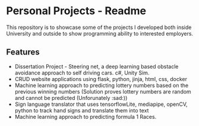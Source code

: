 # Personal Projects - Readme
This repository is to showcase some of the projects I developed both inside University and outside to show programming ability to interested employers. 

## Features
- Dissertation Project - Steering net, a deep learning based obstacle avoidance approach to self driving cars. c#, Unity Sim. 
- CRUD website applications using flask, python, jinja, html, css, docker
- Machine learning approach to predicting lottery numbers based on the previous winning numbers (Solution proves lottery numbers are random and cannot be predicted (Unforunately :sad:))
- Sign language translator that uses tensorflowLite, mediapipe, openCV, python to track hand signs and translate them into text
- Machine learning approach to predicting formula 1 Races. 